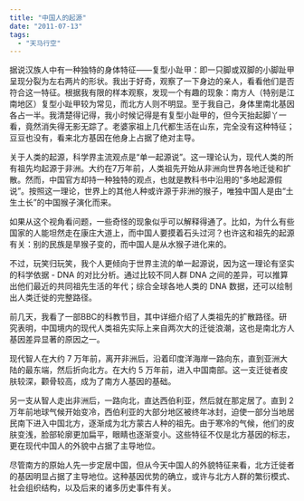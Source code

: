 ```yaml
---
title: "中国人的起源"
date: "2011-07-13"
tags: 
  - "天马行空"
---
```


据说汉族人中有一种独特的身体特征——复型小趾甲：即一只脚或双脚的小脚趾甲呈现分裂为左右两片的形状。我出于好奇，观察了一下身边的亲人，看看他们是否符合这一特征。根据我有限的样本观察，发现一个有趣的现象：南方人（特别是江南地区）复型小趾甲较为常见，而北方人则不明显。至于我自己，身体里南北基因各占一半。我清楚得记得，我小时候记得是有复型小趾甲的，但今天抬起脚丫一看，竟然消失得无影无踪了。老婆家祖上几代都生活在山东，完全没有这种特征；豆豆也没有，看来北方基因在他身上占据了绝对主导。

关于人类的起源，科学界主流观点是“单一起源说”。这一理论认为，现代人类的所有祖先均起源于非洲。大约在7万年前，人类祖先开始从非洲向世界各地迁徙和扩散。然而，中国官方却持一种独特的观点，也就是教科书中沿用的“多地起源假说”。按照这一理论，世界上的其他人种或许源于非洲的猴子，唯独中国人是由“土生土长”的中国猴子演化而来。

如果从这个视角看问题，一些奇怪的现象似乎可以解释得通了。比如，为什么有些国家的人能坦然走在康庄大道上，而中国人要摸着石头过河？也许这和祖先的起源有关：别的民族是旱猴子变的，而中国人是从水猴子进化来的。

不过，玩笑归玩笑，我个人更倾向于世界主流的单一起源说，因为这一理论有坚实的科学依据 - DNA 的对比分析。通过比较不同人群 DNA 之间的差异，可以推算出他们最近的共同祖先生活的年代；综合全球各地人类的 DNA 数据，还可以绘制出人类迁徙的完整路径。

前几天，我看了一部BBC的科教节目，其中详细介绍了人类祖先的扩散路径。研究表明，中国境内的现代人类祖先实际上来自两次大的迁徙浪潮，这也是南北方人基因差异显著的原因之一。

现代智人在大约 7 万年前，离开非洲后，沿着印度洋海岸一路向东，直到亚洲大陆的最东端，然后折向北方。在大约 5 万年前，进入中国南部。这一支迁徙者皮肤较深，颧骨较高，成为了南方人基因的基础。

另一支从智人走出非洲后，一路向北，直达西伯利亚，然后就在那定居了。直到 2 万年前地球气候开始变冷，西伯利亚的大部分地区被终年冰封，迫使一部分当地居民南下进入中国北方，逐渐成为北方蒙古人种的祖先。由于寒冷的气候，他们的皮肤变浅，脸部轮廓更加扁平，眼睛也逐渐变小。这些特征不仅是北方基因的标志，更在现代中国人的外貌中占据了主导地位。

尽管南方的原始人先一步定居中国，但从今天中国人的外貌特征来看，北方迁徙者的基因明显占据了主导地位。这种基因优势的确立，或许与北方人群的繁衍模式、社会组织结构，以及后来的诸多历史事件有关。